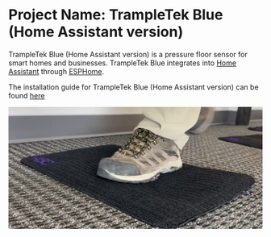 
# Project Name: TrampleTek Blue (Home Assistant version)
TrampleTek Blue (Home Assistant version) is a pressure floor sensor for smart homes and businesses. TrampleTek Blue integrates into [Home Assistant](https://www.home-assistant.io/) through [ESPHome](https://esphome.io/).

The installation guide for TrampleTek Blue (Home Assistant version) can be found [here](https://ascmats.github.io/)

<img src="Images/foot_on_mat.png" width="600">
